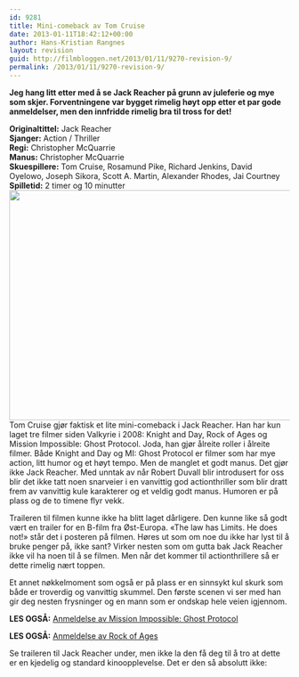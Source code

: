```yaml
---
id: 9281
title: Mini-comeback av Tom Cruise
date: 2013-01-11T18:42:12+00:00
author: Hans-Kristian Rangnes
layout: revision
guid: http://filmbloggen.net/2013/01/11/9270-revision-9/
permalink: /2013/01/11/9270-revision-9/
---
```

**Jeg hang litt etter med å se Jack Reacher på grunn av juleferie og mye som skjer. Forventningene var bygget rimelig høyt opp etter et par gode anmeldelser, men den innfridde rimelig bra til tross for det!<!--more-->**

**Originaltittel:** Jack Reacher  
**Sjanger:** Action / Thriller  
**Regi:** Christopher McQuarrie  
**Manus:** Christopher McQuarrie  
**Skuespillere:** Tom Cruise, Rosamund Pike, Richard Jenkins, David Oyelowo, Joseph Sikora, Scott A. Martin, Alexander Rhodes, Jai Courtney  
**Spilletid:** 2 timer og 10 minutter  
<a href="http://filmbloggen.net/?attachment_id=9272" rel="attachment wp-att-9272"><img class="alignnone size-large wp-image-9272" src="http://filmbloggen.net/wp-content/uploads//2013/01/nmuogmy10-620x413.jpg" alt="" width="620" height="413" /><br /> </a>Tom Cruise gjør faktisk et lite mini-comeback i Jack Reacher. Han har kun laget tre filmer siden Valkyrie i 2008: Knight and Day, Rock of Ages og Mission Impossible: Ghost Protocol. Joda, han gjør ålreite roller i ålreite filmer. Både Knight and Day og MI: Ghost Protocol er filmer som har mye action, litt humor og et høyt tempo. Men de manglet et godt manus. Det gjør ikke Jack Reacher. Med unntak av når Robert Duvall blir introdusert for oss blir det ikke tatt noen snarveier i en vanvittig god actionthriller som blir dratt frem av vanvittig kule karakterer og et veldig godt manus. Humoren er på plass og de to timene flyr vekk.

Traileren til filmen kunne ikke ha blitt laget dårligere. Den kunne like så godt vært en trailer for en B-film fra Øst-Europa. &laquo;The law has Limits. He does not!&raquo; står det i posteren på filmen. Høres ut som om noe du ikke har lyst til å bruke penger på, ikke sant? Virker nesten som om gutta bak Jack Reacher ikke vil ha noen til å se filmen. Men når det kommer til actionthrillere så er dette rimelig nært toppen.

Et annet nøkkelmoment som også er på plass er en sinnsykt kul skurk som både er troverdig og vanvittig skummel. Den første scenen vi ser med han gir deg nesten frysninger og en mann som er ondskap hele veien igjennom.

**LES OGSÅ:** [Anmeldelse av Mission Impossible: Ghost Protocol](http://filmbloggen.net/2012/02/04/umulig-oppdrag/)

**LES OGSÅ:** [Anmeldelse av Rock of Ages](http://filmbloggen.net/2012/12/09/rock-pa-glee-vis/)

Se traileren til Jack Reacher under, men ikke la den få deg til å tro at dette er en kjedelig og standard kinoopplevelse. Det er den så absolutt ikke:

<div class="video-shortcode">
</div>